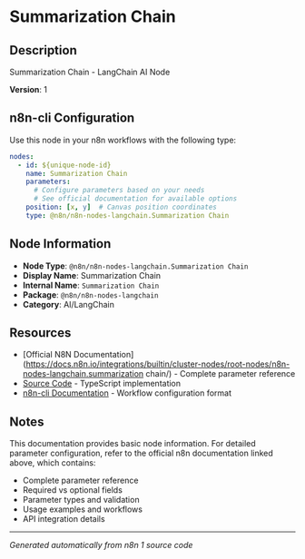 # Summarization Chain

## Description

Summarization Chain - LangChain AI Node

**Version**: 1

## n8n-cli Configuration

Use this node in your n8n workflows with the following type:

```yaml
nodes:
  - id: ${unique-node-id}
    name: Summarization Chain
    parameters:
      # Configure parameters based on your needs
      # See official documentation for available options
    position: [x, y]  # Canvas position coordinates
    type: @n8n/n8n-nodes-langchain.Summarization Chain
```

## Node Information

- **Node Type**: `@n8n/n8n-nodes-langchain.Summarization Chain`
- **Display Name**: Summarization Chain
- **Internal Name**: `Summarization Chain`
- **Package**: `@n8n/n8n-nodes-langchain`
- **Category**: AI/LangChain

## Resources

- [Official N8N Documentation](https://docs.n8n.io/integrations/builtin/cluster-nodes/root-nodes/n8n-nodes-langchain.summarization chain/) - Complete parameter reference
- [Source Code](https://github.com/n8n-io/n8n/blob/master/packages/@n8n/nodes-langchain/nodes/chains/ChainSummarization/V2/ChainSummarizationV2.node.ts) - TypeScript implementation
- [n8n-cli Documentation](https://github.com/edenreich/n8n-cli) - Workflow configuration format

## Notes

This documentation provides basic node information. For detailed parameter configuration, 
refer to the official n8n documentation linked above, which contains:

- Complete parameter reference
- Required vs optional fields
- Parameter types and validation
- Usage examples and workflows
- API integration details

---
*Generated automatically from n8n 1 source code*
